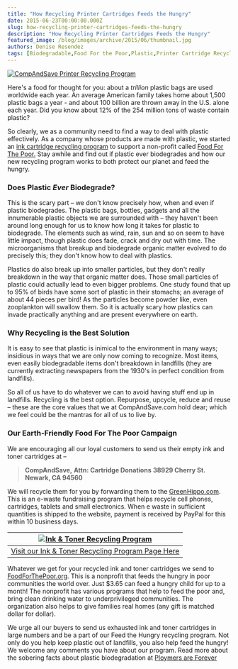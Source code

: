 ```yaml
---
title: "How Recycling Printer Cartridges Feeds the Hungry"
date: 2015-06-23T00:00:00.000Z
slug: how-recycling-printer-cartridges-feeds-the-hungry
description: "How Recycling Printer Cartridges Feeds the Hungry"
featured_image: /blog/images/archive/2015/06/thumbnail.jpg
authors: Denise Resendez
tags: [Biodegradable,Food For the Poor,Plastic,Printer Cartridge Recycling Program]
---
```


[![CompAndSave Printer Recycling Program](/blog/images/thumbnail.jpg "How Recycling Printer Cartridges Feeds the Hungry")](https://www.compandsave.com)

Here's a food for thought for you: about a _trillion_ plastic bags are used worldwide each year. An average American family takes home about 1,500 plastic bags a year - and about 100 billion are thrown away in the U.S. alone each year. Did you know about 12% of the 254 million tons of waste contain plastic?

So clearly, we as a community need to find a way to deal with plastic effectively. As a company whose products are made with plastic, we started an [ink cartridge recycling program](https://www.compandsave.com) to support a non-profit called [Food For The Poor.](https://www.compandsave.com) Stay awhile and find out if plastic ever biodegrades and how our new recycling program works to both protect our planet and feed the hungry.

### Does Plastic _Ever_ Biodegrade?

This is the scary part – we don't know precisely how, when and even if plastic biodegrades. The plastic bags, bottles, gadgets and all the innumerable plastic objects we are surrounded with – they haven't been around long enough for us to know how long it takes for plastic to biodegrade. The elements such as wind, rain, sun and so on seem to have little impact, though plastic does fade, crack and dry out with time. The microorganisms that breakup and biodegrade organic matter evolved to do precisely this; they don't know how to deal with plastics.

Plastics do also break up into smaller particles, but they don't really breakdown in the way that organic matter does. Those small particles of plastic could actually lead to even bigger problems. One study found that up to 95% of birds have some sort of plastic in their stomachs; an average of about 44 pieces per bird! As the particles become powder like, even zooplankton will swallow them. So it is actually scary how plastics can invade practically anything and are present everywhere on earth.

### Why Recycling is the Best Solution

It is easy to see that plastic is inimical to the environment in many ways; insidious in ways that we are only now coming to recognize. Most items, even easily biodegradable items don't breakdown in landfills (they are currently extracting newspapers from the 1930's in perfect condition from landfills).

So all of us have to do whatever we can to avoid having stuff end up in landfills. Recycling is the best option. Repurpose, upcycle, reduce and reuse – these are the core values that we at CompAndSave.com hold dear; which we feel could be the mantras for all of us to live by.

### Our Earth-Friendly Food For The Poor Campaign

We are encouraging all our loyal customers to send us their empty ink and toner cartridges at –

> **CompAndSave,**
> **Attn: Cartridge Donations**
> **38929 Cherry St.**
> **Newark, CA 94560**

We will recycle them for you by forwarding them to the [GreenHippo.com](https://greenhippo.com/). This is an e-waste fundraising program that helps recycle cell phones, cartridges, tablets and small electronics. When e waste in sufficient quantities is shipped to the website, payment is received by PayPal for this within 10 business days.

| [![Ink & Toner Recycling Program](/blog/images/2015-06-19-1444-001.png "How CompAndSave Ink & Toner Recycling Program Works")](https://www.compandsave.com) |
| ----------------------------------------------------------------------------------------------------------------------------------------------------------- |
| [Visit our Ink & Toner Recycling Program Page Here](https://www.compandsave.com)                                                                            |

Whatever we get for your recycled ink and toner cartridges we send to [FoodForThePoor.org](https://foodforthepoor.org/). This is a nonprofit that feeds the hungry in poor communities the world over. Just $3.65 can feed a hungry child for up to a month! The nonprofit has various programs that help to feed the poor and, bring clean drinking water to underprivileged communities. The organization also helps to give families real homes (any gift is matched dollar for dollar).

We urge all our buyers to send us exhausted ink and toner cartridges in large numbers and be a part of our Feed the Hungry recycling program. Not only do you help keep plastic out of landfills, you also help feed the hungry! We welcome any comments you have about our program.
Read more about the sobering facts about plastic biodegradation at [Ploymers are Forever](https://orionmagazine.org/article/polymers-are-forever/)